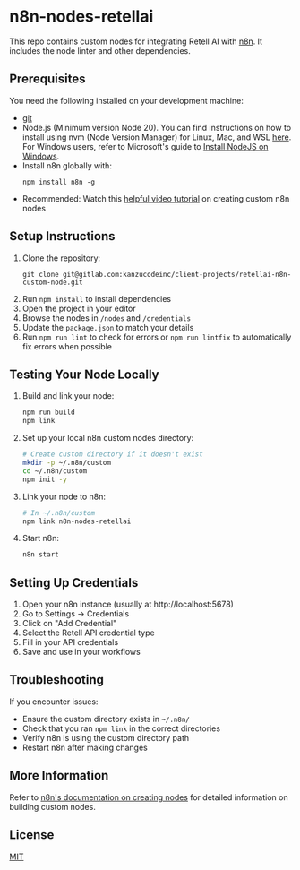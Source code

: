 # n8n-nodes-retellai

This repo contains custom nodes for integrating Retell AI with [n8n](n8n.io). It includes the node linter and other dependencies.

## Prerequisites

You need the following installed on your development machine:

* [git](https://git-scm.com/downloads)
* Node.js (Minimum version Node 20). You can find instructions on how to install using nvm (Node Version Manager) for Linux, Mac, and WSL [here](https://github.com/nvm-sh/nvm). For Windows users, refer to Microsoft's guide to [Install NodeJS on Windows](https://docs.microsoft.com/en-us/windows/dev-environment/javascript/nodejs-on-windows).
* Install n8n globally with:
  ```
  npm install n8n -g
  ```
* Recommended: Watch this [helpful video tutorial](https://www.youtube.com/watch?v=nX_8OVhUVSY) on creating custom n8n nodes

## Setup Instructions

1. Clone the repository:
   ```
   git clone git@gitlab.com:kanzucodeinc/client-projects/retellai-n8n-custom-node.git
   ```
2. Run `npm install` to install dependencies
3. Open the project in your editor
4. Browse the nodes in `/nodes` and `/credentials`
5. Update the `package.json` to match your details
6. Run `npm run lint` to check for errors or `npm run lintfix` to automatically fix errors when possible

## Testing Your Node Locally

1. Build and link your node:
   ```bash
   npm run build
   npm link
   ```

2. Set up your local n8n custom nodes directory:
   ```bash
   # Create custom directory if it doesn't exist
   mkdir -p ~/.n8n/custom
   cd ~/.n8n/custom
   npm init -y
   ```

3. Link your node to n8n:
   ```bash
   # In ~/.n8n/custom
   npm link n8n-nodes-retellai
   ```

4. Start n8n:
   ```bash
   n8n start
   ```

## Setting Up Credentials

1. Open your n8n instance (usually at http://localhost:5678)
2. Go to Settings → Credentials
3. Click on "Add Credential"
4. Select the Retell API credential type
5. Fill in your API credentials
6. Save and use in your workflows

## Troubleshooting

If you encounter issues:
- Ensure the custom directory exists in `~/.n8n/`
- Check that you ran `npm link` in the correct directories
- Verify n8n is using the custom directory path
- Restart n8n after making changes

## More Information

Refer to [n8n's documentation on creating nodes](https://docs.n8n.io/integrations/creating-nodes/) for detailed information on building custom nodes.

## License

[MIT](https://github.com/n8n-io/n8n-nodes-starter/blob/master/LICENSE.md)


